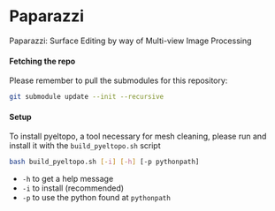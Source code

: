 # Paparazzi
Paparazzi: Surface Editing by way of Multi-view Image Processing

#### Fetching the repo
Please remember to pull the submodules for this repository:
```bash
git submodule update --init --recursive
```

#### Setup
To install pyeltopo, a tool necessary for mesh cleaning, please run and install it with the `build_pyeltopo.sh` script

```bash
bash build_pyeltopo.sh [-i] [-h] [-p pythonpath]
```
* `-h` to get a help message
* `-i` to install (recommended)
* `-p` to use the python found at `pythonpath`
